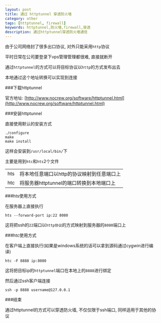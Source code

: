 ```yaml
---
layout: post
title: 通过 httptunnel 穿透防火墙
category: other
tags: [httptunnel, firewall]
keywords: httptunnel,防火墙,firewall,穿透
description: 通过httptunnel穿透防火墙通信
---
```


由于公司网络封了很多出口协议, 对外只能采用`http`协议

平时日常在公司要登录下vps管理管理都很难, 直接就断开

通过`httptunnel`的方式可以将目标协议以`http`的方式发布出去

本地通过这个地址转换可以实现到连接

###下载httptunnel

官方地址: [http://www.nocrew.org/software/httptunnel.html](http://www.nocrew.org/software/httptunnel.html)

###安装httptunnel

直接使用默认的安装方式

    ./configure
    make
    make install

这样会安装到`/usr/local/bin/`下

主要是用到`htc`和`hts`2个文件

<table class="table table-bordered table-striped">
  <tr><td>hts</td><td>将本地任意端口以http的协议映射到任意端口上</td></tr>
  <tr><td>htc</td><td>将服务器httptunnel的端口转换到本地端口上</td></tr>
</table>

###hts使用方式

在服务器上直接执行

    hts --forward-port ip:22 8080

这将把ssh的`22`端口以`http协议`的方式映射到服务器的`8080`端口上

###htc使用方式

在客户端上直接执行(如果是windows系统的话可以拿到源码通过cygwin进行编译)

    htc -F 8888 ip:8080

这将把目标ip的`httptunnel`端口在本地上的`8888`进行绑定

然后通过ssh客户端连接

    ssh -p 8888 username@127.0.0.1

###结束

通过httptunnel的方式可以穿透防火墙, 不仅仅限于ssh端口, 同样适用于其他的协议

